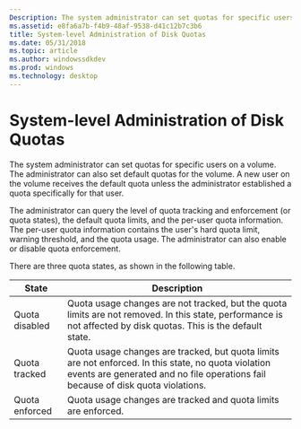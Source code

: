 ```yaml
---
Description: The system administrator can set quotas for specific users on a volume. The administrator can also set default quotas for the volume.
ms.assetid: e8fa6a7b-f4b9-48af-9538-d41c12b7c3b6
title: System-level Administration of Disk Quotas
ms.date: 05/31/2018
ms.topic: article
ms.author: windowssdkdev
ms.prod: windows
ms.technology: desktop
---
```


# System-level Administration of Disk Quotas

The system administrator can set quotas for specific users on a volume. The administrator can also set default quotas for the volume. A new user on the volume receives the default quota unless the administrator established a quota specifically for that user.

The administrator can query the level of quota tracking and enforcement (or quota states), the default quota limits, and the per-user quota information. The per-user quota information contains the user's hard quota limit, warning threshold, and the quota usage. The administrator can also enable or disable quota enforcement.

There are three quota states, as shown in the following table.



| State          | Description                                                                                                                                                                              |
|----------------|------------------------------------------------------------------------------------------------------------------------------------------------------------------------------------------|
| Quota disabled | Quota usage changes are not tracked, but the quota limits are not removed. In this state, performance is not affected by disk quotas. This is the default state.                         |
| Quota tracked  | Quota usage changes are tracked, but quota limits are not enforced. In this state, no quota violation events are generated and no file operations fail because of disk quota violations. |
| Quota enforced | Quota usage changes are tracked and quota limits are enforced.                                                                                                                           |



 

 

 



